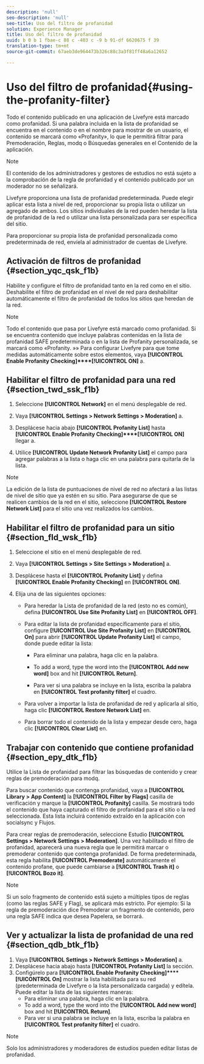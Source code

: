 ```yaml
---
description: 'null'
seo-description: 'null'
seo-title: Uso del filtro de profanidad
solution: Experience Manager
title: Uso del filtro de profanidad
uuid: b 0 b 1 fbae-c 88 c -403 c -9 b 91-df 6620675 f 39
translation-type: tm+mt
source-git-commit: 67aeb3de964473b326c88c3a3f81ff48a6a12652

---
```



# Uso del filtro de profanidad{#using-the-profanity-filter}

Todo el contenido publicado en una aplicación de Livefyre está marcado como profanidad. Si una palabra incluida en la lista de profanidad se encuentra en el contenido o en el nombre para mostrar de un usuario, el contenido se marcará como «Profanity», lo que le permitirá filtrar para Premoderación, Reglas, modq o Búsquedas generales en el Contenido de la aplicación.

>[!NOTE]
>
>El contenido de los administradores y gestores de estudios no está sujeto a la comprobación de la regla de profanidad y el contenido publicado por un moderador no se señalizará.

Livefyre proporciona una lista de profanidad predeterminada. Puede elegir aplicar esta lista a nivel de red, proporcionar su propia lista o utilizar un agregado de ambos. Los sitios individuales de la red pueden heredar la lista de profanidad de la red o utilizar una lista personalizada para ser específica del sitio.

Para proporcionar su propia lista de profanidad personalizada como predeterminada de red, envíela al administrador de cuentas de Livefyre.

## Activación de filtros de profanidad {#section_yqc_qsk_f1b}

Habilite y configure el filtro de profanidad tanto en la red como en el sitio. Deshabilite el filtro de profanidad en el nivel de red para deshabilitar automáticamente el filtro de profanidad de todos los sitios que heredan de la red.

>[!NOTE]
>
>Todo el contenido que pasa por Livefyre está marcado como profanidad. Si se encuentra contenido que incluye palabras contenidas en la lista de profanidad SAFE predeterminada o en la lista de Profanity personalizada, se marcará como «Profanity. »» Para configurar Livefyre para que tome medidas automáticamente sobre estos elementos, vaya **[!UICONTROL Enable Profanity Checking]****[!UICONTROL ON]** a.

## Habilitar el filtro de profanidad para una red {#section_twd_ssk_f1b}

1. Seleccione **[!UICONTROL Network]** en el menú desplegable de red.
1. Vaya **[!UICONTROL Settings > Network Settings > Moderation]** a.
1. Desplácese hacia abajo **[!UICONTROL Profanity List]** hasta **[!UICONTROL Enable Profanity Checking]****[!UICONTROL ON]** llegar a.

1. Utilice **[!UICONTROL Update Network Profanity List]** el campo para agregar palabras a la lista o haga clic en una palabra para quitarla de la lista.

>[!NOTE]
>
>La edición de la lista de puntuaciones de nivel de red no afectará a las listas de nivel de sitio que ya estén en su sitio. Para asegurarse de que se realicen cambios de la red en el sitio, seleccione **[!UICONTROL Restore Network List]** para el sitio una vez realizados los cambios.

## Habilitar el filtro de profanidad para un sitio {#section_fld_wsk_f1b}

1. Seleccione el sitio en el menú desplegable de red.
1. Vaya **[!UICONTROL Settings > Site Settings > Moderation]** a.
1. Desplácese hasta el **[!UICONTROL Profanity List]** y defina **[!UICONTROL Enable Profanity Checking]** en **[!UICONTROL ON]**.

1. Elija una de las siguientes opciones:

   * Para heredar la Lista de profanidad de la red (esto no es común), defina **[!UICONTROL Use Site Profanity List]** en **[!UICONTROL OFF]**.

   * Para editar la lista de profanidad específicamente para el sitio, configure **[!UICONTROL Use Site Profanity List]** en **[!UICONTROL On]** para abrir **[!UICONTROL Update Profanity List]** el campo, donde puede editar la lista:

      * Para eliminar una palabra, haga clic en la palabra.
      * To add a word, type the word into the **[!UICONTROL Add new word]** box and hit **[!UICONTROL Return]**.

      * Para ver si una palabra se incluye en la lista, escriba la palabra en **[!UICONTROL Test profanity filter]** el cuadro.
   * Para volver a importar la lista de profanidad de red y aplicarla al sitio, haga clic **[!UICONTROL Restore Network List]** en.
   * Para borrar todo el contenido de la lista y empezar desde cero, haga clic **[!UICONTROL Clear List]** en.


## Trabajar con contenido que contiene profanidad {#section_epy_dtk_f1b}

Utilice la Lista de profanidad para filtrar las búsquedas de contenido y crear reglas de premoderación para modq.

Para buscar contenido que contenga profanidad, vaya a **[!UICONTROL Library > App Content]** la **[!UICONTROL Filter by Flags]** casilla de verificación y marque la **[!UICONTROL Profanity]** casilla. Se mostrará todo el contenido que haya capturado el filtro de profanidad para el sitio o la red seleccionada. Esta lista incluirá contenido extraído en la aplicación con socialsync y Flujos.

Para crear reglas de premoderación, seleccione Estudio **[!UICONTROL Settings > Network Settings > Moderation]**. Una vez habilitado el filtro de profanidad, aparecerá una nueva regla que le permitirá marcar o premoderar contenido que contenga profanidad. De forma predeterminada, esta regla habilita **[!UICONTROL Premoderate]** automáticamente el contenido profane, que puede cambiarse a **[!UICONTROL Trash it]** o **[!UICONTROL Bozo it]**.

>[!NOTE]
>
>Si un solo fragmento de contenido está sujeto a múltiples tipos de reglas (como las reglas SAFE y Flag), se aplicará más estricto. Por ejemplo: Si la regla de premoderación dice Premoderar un fragmento de contenido, pero una regla SAFE indica que desea Papelera, se borrará.

## Ver y actualizar la lista de profanidad de una red {#section_qdb_btk_f1b}

1. Vaya **[!UICONTROL Settings > Network Settings > Moderation]** a.
1. Desplácese hacia abajo hasta **[!UICONTROL Profanity List]** la sección.
1. Configúrelo para **[!UICONTROL Enable Profanity Checking]****[!UICONTROL On]** mostrar la lista habilitada para su red (predeterminada de Livefyre o la lista personalizada cargada) y edítela. Puede editar la lista de las siguientes maneras:
   * Para eliminar una palabra, haga clic en la palabra.
   * To add a word, type the word into the **[!UICONTROL Add new word]** box and hit **[!UICONTROL Return]**.
   * Para ver si una palabra se incluye en la lista, escriba la palabra en **[!UICONTROL Test profanity filter]** el cuadro.

>[!NOTE]
>
>Solo los administradores y moderadores de estudios pueden editar listas de profanidad.

